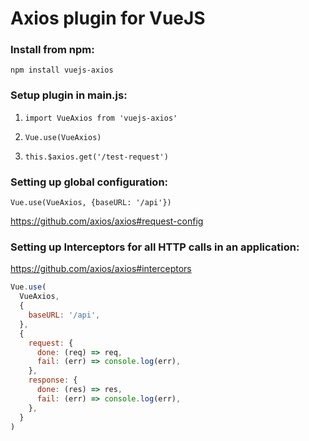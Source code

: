 # Axios plugin for VueJS

### Install from npm:

`npm install vuejs-axios`

### Setup plugin in main.js:

1. `import VueAxios from 'vuejs-axios'`

2. `Vue.use(VueAxios)`

3. `this.$axios.get('/test-request')`

### Setting up global configuration:

`Vue.use(VueAxios, {baseURL: '/api'})`

https://github.com/axios/axios#request-config

### Setting up Interceptors for all HTTP calls in an application:

https://github.com/axios/axios#interceptors

```javascript
Vue.use(
  VueAxios,
  {
    baseURL: '/api',
  },
  {
    request: {
      done: (req) => req,
      fail: (err) => console.log(err),
    },
    response: {
      done: (res) => res,
      fail: (err) => console.log(err),
    },
  }
)
```
